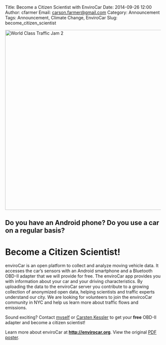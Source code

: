 Title: Become a Citizen Scientist with EnviroCar
Date: 2014-09-26 12:00
Author: cfarmer
Email: carson.farmer@gmail.com
Category: Announcement
Tags: Announcement, Climate Change, EnviroCar
Slug: become_citizen_scientist

<a href="https://www.flickr.com/photos/joiseyshowaa/7454479488" title="World Class Traffic Jam 2 by joiseyshowaa, on Flickr">
	<img src="https://farm9.staticflickr.com/8162/7454479488_9cf64433d6_c.jpg" width="800" height="581" alt="World Class Traffic Jam 2">
</a>

## Do you have an Android phone? Do you use a car on a regular basis?

# Become a Citizen Scientist!

enviroCar is an open platform to collect and analyze moving vehicle data. It accesses the car’s sensors with an Android smartphone and a Bluetooth OBD-II adapter that we will provide for free. The enviroCar app provides you with information about your car and your driving characteristics. By uploading the data to the enviroCar server you contribute to a growing collection of anonymized open data, helping scientists and traffic experts understand our city. We are looking for volunteers to join the envircoCar community in NYC and help us learn more about traffic flows and emissions.

Sound exciting? Contact [myself](mailto:carson.farmer@hunter.cuny.edu) or [Carsten Kessler](mailto:carsten.kessler@hunter.cuny.edu) to get your **free** OBD-II adapter and become a citizen scientist!

Learn more about enviroCar at **http://envirocar.org**. View the original [PDF poster]({filename/uploads/ad-envirocar-participation.pdf}).